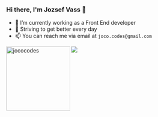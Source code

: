 ### Hi there, I'm Jozsef Vass 👋

- 🔭 I’m currently working as a Front End developer
- 🌱 Striving to get better every day
- 📫 You can reach me via email at `joco.codes@gmail.com`

<!--
**jocovass/jocovass** is a ✨ _special_ ✨ repository because its `README.md` (this file) appears on your GitHub profile.

Here are some ideas to get you started:

- 👯 I’m looking to collaborate on ...
- 🤔 I’m looking for help with ...
- 💬 Ask me about ...
- 😄 Pronouns: ...
- ⚡ Fun fact: ...
-->


<!-- [![Jozsef Vass' github stats](https://github-readme-stats.vercel.app/api?username=jocovass&theme=tokyonight)](https://github.com/jocovass/github-readme-stats )
[![Top Langs](https://github-readme-stats.vercel.app/api/top-langs/?username=jocovass&layout=compact)](https://github.com/jocovass/github-readme-stats) -->
<div>
  <img height="170" align="left" src="https://github-readme-stats.vercel.app/api?username=jocovass&count_private=true&include_all_commits=true&theme=onedark" alt="jococodes" />
  <img src="https://github-readme-stats.vercel.app/api/top-langs/?username=jocovass&layout=compact&theme=onedark&langs_count=15" />
</div>
